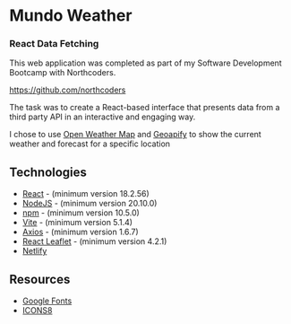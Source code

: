 # Mundo Weather
### React Data Fetching

This web application was completed as part of my Software Development Bootcamp with Northcoders.

https://github.com/northcoders

The task was to create a React-based interface that presents data from a third party API in an interactive and engaging way.

I chose to use [Open Weather Map](https://openweathermap.org/api) and [Geoapify](https://www.geoapify.com/) to show the current weather and forecast for a specific location 



## Technologies

- [React](https://react.dev/) - (minimum version 18.2.56)
- [NodeJS](https://nodejs.org/en) - (minimum version 20.10.0)
- [npm](https://www.npmjs.com/) - (minimum version 10.5.0)
- [Vite](https://vitejs.dev/) - (minimum version 5.1.4)
- [Axios](https://axios-http.com/) - (minimum version 1.6.7)
- [React Leaflet](https://react-leaflet.js.org/) - (minimum version 4.2.1)
- [Netlify](https://www.netlify.com/)

## Resources

- [Google Fonts](https://fonts.google.com/)
- [ICONS8](https://icons8.com/)


